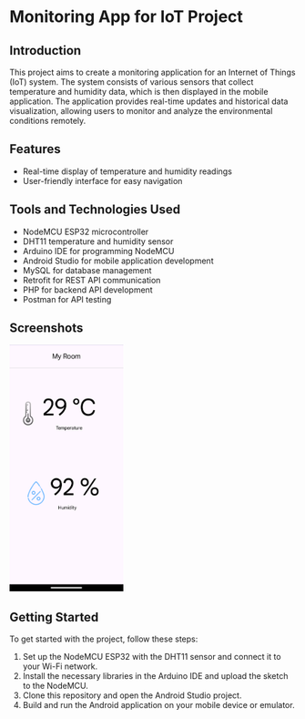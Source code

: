 # Monitoring App for IoT Project

## Introduction
This project aims to create a monitoring application for an Internet of Things (IoT) system. The system consists of various sensors that collect temperature and humidity data, which is then displayed in the mobile application. The application provides real-time updates and historical data visualization, allowing users to monitor and analyze the environmental conditions remotely.

## Features
- Real-time display of temperature and humidity readings
- User-friendly interface for easy navigation

## Tools and Technologies Used
- NodeMCU ESP32 microcontroller
- DHT11 temperature and humidity sensor
- Arduino IDE for programming NodeMCU
- Android Studio for mobile application development
- MySQL for database management
- Retrofit for REST API communication
- PHP for backend API development
- Postman for API testing

## Screenshots
<img src="screenshot/img1.png" width="200" />

## Getting Started
To get started with the project, follow these steps:

1. Set up the NodeMCU ESP32 with the DHT11 sensor and connect it to your Wi-Fi network.
2. Install the necessary libraries in the Arduino IDE and upload the sketch to the NodeMCU.
3. Clone this repository and open the Android Studio project.
4. Build and run the Android application on your mobile device or emulator.
